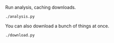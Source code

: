 Run analysis, caching downloads.

    ./analysis.py

You can also download a bunch of things at once.

    ./download.py
